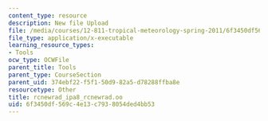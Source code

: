 ```yaml
---
content_type: resource
description: New file Upload
file: /media/courses/12-811-tropical-meteorology-spring-2011/6f3450df569c4e13c7938054ded4bb53_rcnewrad_ipa8_rcnewrad.oo
file_type: application/x-executable
learning_resource_types:
- Tools
ocw_type: OCWFile
parent_title: Tools
parent_type: CourseSection
parent_uid: 374ebf22-f5f1-50d9-82a5-d78288ffba8e
resourcetype: Other
title: rcnewrad_ipa8_rcnewrad.oo
uid: 6f3450df-569c-4e13-c793-8054ded4bb53
---
```

